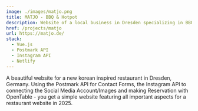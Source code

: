 ```yaml
---
image: ./images/matjo.png
title: MATJO - BBQ & Hotpot
description: Website of a local business in Dresden specializing in BBQ and Hotpots
href: /projects/matjo
url: https://matjo.de/
stack:
  - Vue.js
  - Postmark API 
  - Instagram API
  - Netlify
---
```


A beautiful website for a new korean inspired restaurant in Dresden, Germany. Using the Postmark API for Contact Forms, the Instagram API to connecting the Social Media Account/Images and making Reservation with OpenTable - you get a simple website featuring all important aspects for a restaurant website in 2025.